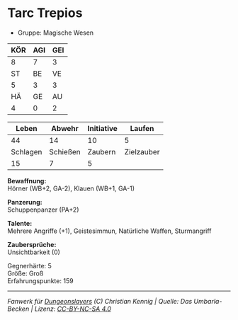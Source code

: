# Tarc Trepios  
- Gruppe: Magische Wesen  

| KÖR | AGI | GEI |  
| --- | --- | --- |  
| 8   | 7   | 3   |
| ST  | BE  | VE  |  
| 5   | 3   | 3   |
| HÄ  | GE  | AU  |  
| 4   | 0   | 2   |


| Leben    | Abwehr   | Initiative | Laufen     |
| -------- | -------- | ---------- | ---------- |
| 44       | 14       | 10         | 5          |
| Schlagen | Schießen | Zaubern    | Zielzauber |
| 15       | 7        | 5          |            |

**Bewaffnung:**  
Hörner (WB+2, GA-2), Klauen (WB+1, GA-1)

**Panzerung:**  
Schuppenpanzer (PA+2)

**Talente:**  
Mehrere Angriffe (+1), Geistesimmun, Natürliche Waffen, Sturmangriff

**Zaubersprüche:**  
Unsichtbarkeit (0)

Gegnerhärte: 5  
Größe: Groß  
Erfahrungspunkte: 159  



___
*Fanwerk für [Dungeonslayers](https://www.dungeonslayers.net/) (C) Christian Kennig | Quelle: Das Umbarla-Becken | Lizenz: [CC-BY-NC-SA 4.0](https://creativecommons.org/licenses/by-nc-sa/4.0/deed.de)*